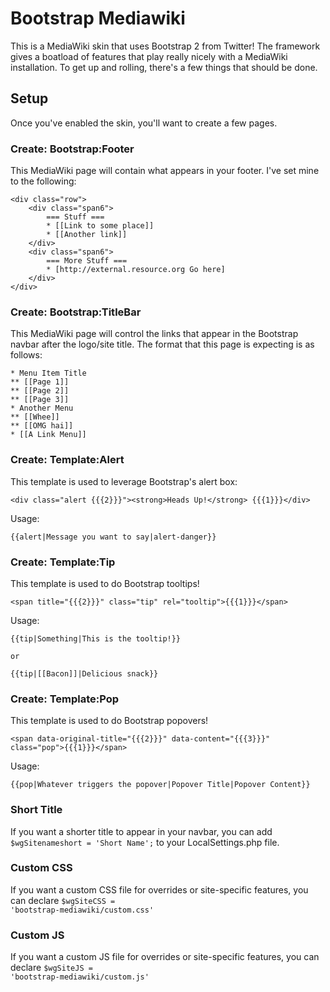 # Bootstrap Mediawiki

This is a MediaWiki skin that uses Bootstrap 2 from Twitter!  The framework gives a boatload of features that play really nicely with a MediaWiki installation.  To get up and rolling, there's a few things that should be done.

## Setup
Once you've enabled the skin, you'll want to create a few pages.

### Create: Bootstrap:Footer
This MediaWiki page will contain what appears in your footer.  I've set mine to the following:

	<div class="row">
		<div class="span6">
			=== Stuff ===
			* [[Link to some place]]
			* [[Another link]]
		</div>
		<div class="span6">
			=== More Stuff ===
			* [http://external.resource.org Go here]
		</div>
	</div>


### Create: Bootstrap:TitleBar
This MediaWiki page will control the links that appear in the Bootstrap navbar after the logo/site title.  The format that this page is expecting is as follows:

	* Menu Item Title
	** [[Page 1]]
	** [[Page 2]]
	** [[Page 3]]
	* Another Menu
	** [[Whee]]
	** [[OMG hai]]
	* [[A Link Menu]]


### Create: Template:Alert
This template is used to leverage Bootstrap's alert box:

	<div class="alert {{{2}}}"><strong>Heads Up!</strong> {{{1}}}</div>

Usage:

	{{alert|Message you want to say|alert-danger}}

### Create: Template:Tip
This template is used to do Bootstrap tooltips!

	<span title="{{{2}}}" class="tip" rel="tooltip">{{{1}}}</span>

Usage:

	{{tip|Something|This is the tooltip!}}

	or

	{{tip|[[Bacon]]|Delicious snack}}

### Create: Template:Pop
This template is used to do Bootstrap popovers!

	<span data-original-title="{{{2}}}" data-content="{{{3}}}" class="pop">{{{1}}}</span>

Usage:

	{{pop|Whatever triggers the popover|Popover Title|Popover Content}}

### Short Title
If you want a shorter title to appear in your navbar, you can add <code>$wgSitenameshort = 'Short Name';</code> to your LocalSettings.php file.

### Custom CSS
If you want a custom CSS file for overrides or site-specific features,
you can declare <code>$wgSiteCSS = 'bootstrap-mediawiki/custom.css'</code>

### Custom JS
If you want a custom JS file for overrides or site-specific features,
you can declare <code>$wgSiteJS = 'bootstrap-mediawiki/custom.js'</code>
